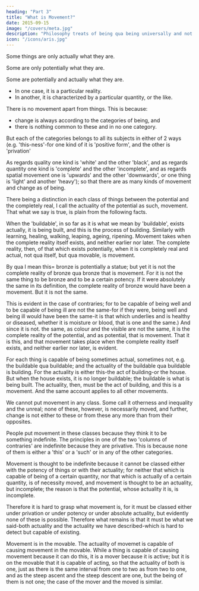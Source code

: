 ```yaml
---
heading: "Part 3"
title: "What is Movement?"
date: 2015-09-15
image: "/covers/meta.jpg"
description: "Philosophy treats of being qua being universally and not in respect of a part of it, and 'being' has many senses and is not used in one only"
icon: "/icons/aris.jpg"
---
```



Some things are only actually what they are. 

Some are only potentially what they are. 

Some are potentially and actually what they are. 
- In one case, it is a particular reality.
- In another, it is characterized by a particular quantity, or the like. 

There is no movement apart from things. This is because:
- change is always according to the categories of being, and
- there is nothing common to these and in no one category. 

But each of the categories belongs to all its subjects in either of 2 ways (e.g. 'this-ness'-for one kind of it is 'positive form', and the other is 'privation'

As regards quality one kind is 'white' and the other 'black', and as regards quantity one kind is 'complete' and the other 'incomplete', and as regards spatial movement one is 'upwards' and the other 'downwards', or one thing is 'light' and another 'heavy'); so that there are as many kinds of movement and change as of being. 

There being a distinction in each class of things between the potential and the completely real, I call the actuality of the potential as such, movement. That what we say is true, is plain from the following facts. 

When the 'buildable', in so far as it is what we mean by 'buildable', exists actually, it is being built, and this is the process of building. Similarly with learning, healing, walking, leaping, ageing, ripening. Movement takes when the complete reality itself exists, and neither earlier nor later. The complete reality, then, of that which exists potentially, when it is completely real and actual, not qua itself, but qua movable, is movement. 

By qua I mean this= bronze is potentially a statue; but yet it is not the complete reality of bronze qua bronze that is movement. For it is not the same thing to be bronze and to be a certain potency. If it were absolutely the same in its definition, the complete reality of bronze would have been a movement. But it is not the same. 

This is evident in the case of contraries; for to be capable of being well and to be capable of being ill are not the same-for if they were, being well and being ill would have been the same-it is that which underlies and is healthy or diseased, whether it is moisture or blood, that is one and the same.) And since it is not. the same, as colour and the visible are not the same, it is the complete reality of the potential, and as potential, that is movement. That it is this, and that movement takes place when the complete reality itself exists, and neither earlier nor later, is evident. 

For each thing is capable of being sometimes actual, sometimes not, e.g. the buildable qua buildable; and the actuality of the buildable qua buildable is building. For the actuality is either this-the act of building-or the house. But when the house exists, it is no longer buildable; the buildable is what is being built. The actuality, then, must be the act of building, and this is a movement. And the same account applies to all other movements.

<!-- "That what we have said is right is evident from what all others say about movement, and from the fact that it is not easy to define it otherwise. For firstly  -->

We cannot put movement in any class. Some call it otherness and inequality and the unreal; none of these, however, is necessarily moved, and further, change is not either to these or from these any more than from their opposites. 

People put movement in these classes because they think it to be something indefinite. The principles in one of the two 'columns of contraries' are indefinite because they are privative. This is because none of them is either a 'this' or a 'such' or in any of the other categories. 

Movement is thought to be indefinite because it cannot be classed either with the potency of things or with their actuality; for neither that which is capable of being of a certain quantity, nor that which is actually of a certain quantity, is of necessity moved, and movement is thought to be an actuality, but incomplete; the reason is that the potential, whose actuality it is, is incomplete. 

Therefore it is hard to grasp what movement is, for it must be classed either under privation or under potency or under absolute actuality, but evidently none of these is possible. Therefore what remains is that it must be what we said-both actuality and the actuality we have described-which is hard to detect but capable of existing.

Movement is in the movable. The actuality of movemet is capable of causing movement in the movable. While a thing is capable of causing movement because it can do this, it is a mover because it is active; but it is on the movable that it is capable of acting, so that the actuality of both is one, just as there is the same interval from one to two as from two to one, and as the steep ascent and the steep descent are one, but the being of them is not one; the case of the mover and the moved is similar.
